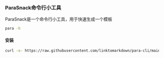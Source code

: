 ### ParaSnack命令行小工具

ParaSnack是一个命令行小工具，用于快速生成一个模板

```bash
para -h
```

#### 安装

```bash
curl -o- https://raw.githubusercontent.com/linktomarkdown/para-cli/main/install.sh | bash
```